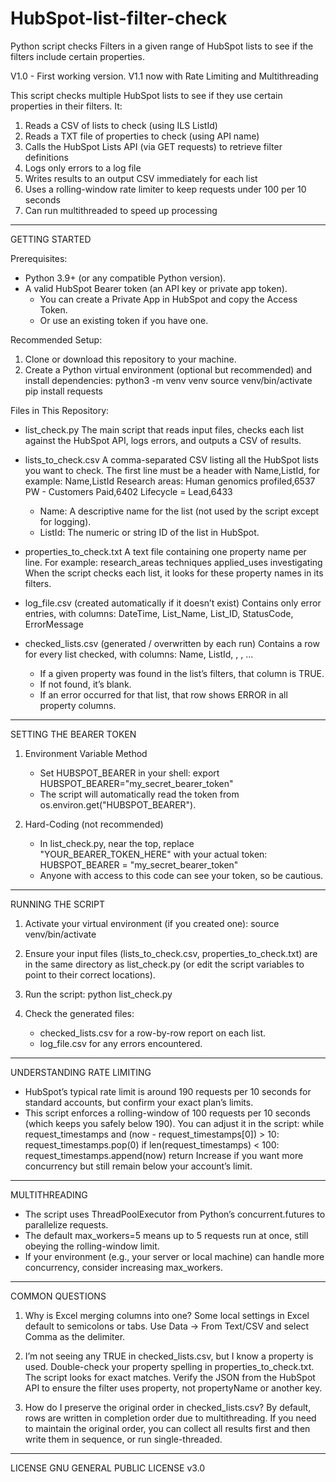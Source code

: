 # HubSpot-list-filter-check
Python script checks Filters in a given range of HubSpot lists to see if the filters include certain properties.

V1.0 - First working version.
V1.1 now with Rate Limiting and Multithreading

This script checks multiple HubSpot lists to see if they use certain properties in their filters. It:

1. Reads a CSV of lists to check (using ILS ListId)
2. Reads a TXT file of properties to check (using API name)
3. Calls the HubSpot Lists API (via GET requests) to retrieve filter definitions
4. Logs only errors to a log file
5. Writes results to an output CSV immediately for each list
6. Uses a rolling-window rate limiter to keep requests under 100 per 10 seconds
7. Can run multithreaded to speed up processing

----------------------------------------------------------------
GETTING STARTED

Prerequisites:
- Python 3.9+ (or any compatible Python version).
- A valid HubSpot Bearer token (an API key or private app token).
  - You can create a Private App in HubSpot and copy the Access Token.
  - Or use an existing token if you have one.

Recommended Setup:
1. Clone or download this repository to your machine.
2. Create a Python virtual environment (optional but recommended) and install dependencies:
   python3 -m venv venv
   source venv/bin/activate
   pip install requests

Files in This Repository:
- list_check.py
  The main script that reads input files, checks each list against the HubSpot API, logs errors, and outputs a CSV of results.

- lists_to_check.csv
  A comma-separated CSV listing all the HubSpot lists you want to check. The first line must be a header with Name,ListId, for example:
      Name,ListId
      Research areas: Human genomics profiled,6537
      PW - Customers Paid,6402
      Lifecycle = Lead,6433
  - Name: A descriptive name for the list (not used by the script except for logging).
  - ListId: The numeric or string ID of the list in HubSpot.

- properties_to_check.txt
  A text file containing one property name per line. For example:
      research_areas
      techniques
      applied_uses
      investigating
  When the script checks each list, it looks for these property names in its filters.

- log_file.csv (created automatically if it doesn’t exist)
  Contains only error entries, with columns:
      DateTime, List_Name, List_ID, StatusCode, ErrorMessage

- checked_lists.csv (generated / overwritten by each run)
  Contains a row for every list checked, with columns:
      Name, ListId, <property1>, <property2>, ...
  - If a given property was found in the list’s filters, that column is TRUE.
  - If not found, it’s blank.
  - If an error occurred for that list, that row shows ERROR in all property columns.

----------------------------------------------------------------
SETTING THE BEARER TOKEN

1. Environment Variable Method
   - Set HUBSPOT_BEARER in your shell:
        export HUBSPOT_BEARER="my_secret_bearer_token"
   - The script will automatically read the token from os.environ.get("HUBSPOT_BEARER").

2. Hard-Coding (not recommended)
   - In list_check.py, near the top, replace "YOUR_BEARER_TOKEN_HERE" with your actual token:
        HUBSPOT_BEARER = "my_secret_bearer_token"
   - Anyone with access to this code can see your token, so be cautious.

----------------------------------------------------------------
RUNNING THE SCRIPT

1. Activate your virtual environment (if you created one):
     source venv/bin/activate

2. Ensure your input files (lists_to_check.csv, properties_to_check.txt) are in the same directory as list_check.py (or edit the script variables to point to their correct locations).

3. Run the script:
     python list_check.py

4. Check the generated files:
   - checked_lists.csv for a row-by-row report on each list.
   - log_file.csv for any errors encountered.

----------------------------------------------------------------
UNDERSTANDING RATE LIMITING

- HubSpot’s typical rate limit is around 190 requests per 10 seconds for standard accounts, but confirm your exact plan’s limits.
- This script enforces a rolling-window of 100 requests per 10 seconds (which keeps you safely below 190). You can adjust it in the script:
      while request_timestamps and (now - request_timestamps[0]) > 10:
          request_timestamps.pop(0)
      if len(request_timestamps) < 100:
          request_timestamps.append(now)
          return
  Increase if you want more concurrency but still remain below your account’s limit.

----------------------------------------------------------------
MULTITHREADING

- The script uses ThreadPoolExecutor from Python’s concurrent.futures to parallelize requests.
- The default max_workers=5 means up to 5 requests run at once, still obeying the rolling-window limit.
- If your environment (e.g., your server or local machine) can handle more concurrency, consider increasing max_workers.

----------------------------------------------------------------
COMMON QUESTIONS

1. Why is Excel merging columns into one?
   Some local settings in Excel default to semicolons or tabs. Use Data → From Text/CSV and select Comma as the delimiter.

2. I’m not seeing any TRUE in checked_lists.csv, but I know a property is used.
   Double-check your property spelling in properties_to_check.txt. The script looks for exact matches.
   Verify the JSON from the HubSpot API to ensure the filter uses property, not propertyName or another key.

3. How do I preserve the original order in checked_lists.csv?
   By default, rows are written in completion order due to multithreading. If you need to maintain the original order, you can collect all results first and then write them in sequence, or run single-threaded.

----------------------------------------------------------------
LICENSE
GNU GENERAL PUBLIC LICENSE v3.0
